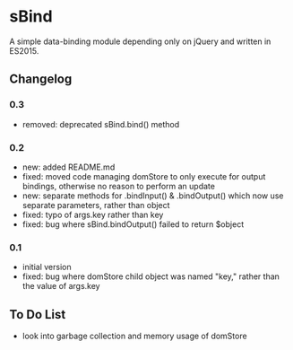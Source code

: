 # sBind
A simple data-binding module depending only on jQuery and written in ES2015.

## Changelog

### 0.3

* removed: deprecated sBind.bind() method

### 0.2

* new: added README.md
* fixed: moved code managing domStore to only execute for output bindings, otherwise no reason to perform an update
* new: separate methods for .bindInput() & .bindOutput() which now use separate parameters, rather than object
* fixed: typo of args.key rather than key
* fixed: bug where sBind.bindOutput() failed to return $object

### 0.1

* initial version
* fixed: bug where domStore child object was named "key," rather than the value of args.key

## To Do List

* look into garbage collection and memory usage of domStore
